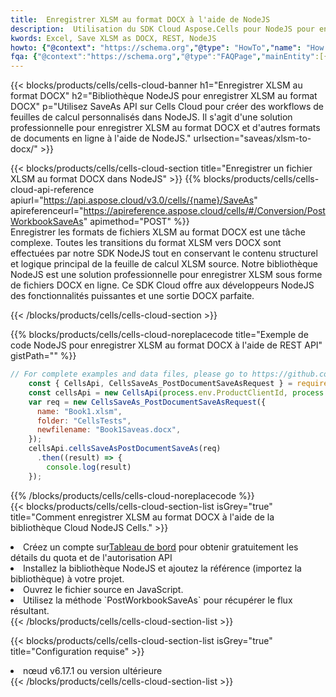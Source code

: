 ```yaml
---
title:  Enregistrer XLSM au format DOCX à l'aide de NodeJS
description:  Utilisation du SDK Cloud Aspose.Cells pour NodeJS pour enregistrer le fichier au format XLSM au format DOCX.
kwords: Excel, Save XLSM as DOCX, REST, NodeJS
howto: {"@context": "https://schema.org","@type": "HowTo","name": "How to save XLSM as DOCX using the Cells Cloud NodeJS library.","description": "How to save XLSM as DOCX using the Cells Cloud NodeJS library.","image": {"@type": "ImageObject"},"url": "/nodejs/saveas/xlsm-to-docx/","step": [{ "@type": "HowToStep","name": "How to save XLSM as DOCX using the Cells Cloud NodeJS library. step 1", "image": {"@type": "ImageObject",},"url": "/nodejs/saveas/xlsm-to-docx/","text": "Register an account at <a href='https://dashboard.aspose.cloud/'>Dashboard</a> to get free API quota & authorization details",},{ "@type": "HowToStep","name": "How to save XLSM as DOCX using the Cells Cloud NodeJS library. step 1", "image": {"@type": "ImageObject",},"url": "/nodejs/saveas/xlsm-to-docx/","text": "Install NodeJS library and add the reference (import the library) to your project.",},{ "@type": "HowToStep","name": "How to save XLSM as DOCX using the Cells Cloud NodeJS library. step 1", "image": {"@type": "ImageObject",},"url": "/nodejs/saveas/xlsm-to-docx/","text": "Open the source file in JavaScript.",},{ "@type": "HowToStep","name": "How to save XLSM as DOCX using the Cells Cloud NodeJS library. step 1", "image": {"@type": "ImageObject",},"url": "/nodejs/saveas/xlsm-to-docx/","text": "Use the `PostWorkbookSaveAs` method to retrieve the resulting stream.",}, ],"supply": {"@type": "HowToSupply","name": "document"},"tool": [{"@type": "HowToTool","name": "Visual Studio, Visual Studio Code, WebStorm"},{"@type": "HowToTool","name": "Aspose Cells"}],"totalTime": "PT6M"}
fqa: {"@context":"https://schema.org","@type":"FAQPage","mainEntity":[{"@type":"Question","name":"Why save file as other formats file in C# using REST API?","acceptedAnswer":{"@type":"Answer","text":"Documents are encoded in many ways, and some files may be incompatible with the software you use. To open and read such files, just save them as appropriate file formats.<br/><ol><li>Install .NET SDK and add the reference (import the library) to your project.</li><li>Open the source file in C# using REST API.</li><li>Call the PostWorkbookSaveAsRequest() method, passing an output filename with required extension.</li><li>Get the result of save as a separate file.</li></ol>"}},{"@type":"Question","name":"What file formats can I save as with your C# library?","acceptedAnswer":{"@type":"Answer","text":"We support a variety of file formats for conversion using .NET library, including XLSX, Excel, xls , PDF, CSV, HTML, Markdown, XML, PNG, JPG, TIFF, Json, TXT and many more."}},{"@type":"Question","name":"What is the maximum allowed file size for conversion using this .NET library?","acceptedAnswer":{"@type":"Answer","text":"There are no file size limits for format conversions using .NET library."}}]}
---
```

{{< blocks/products/cells/cells-cloud-banner h1="Enregistrer XLSM au format DOCX" h2="Bibliothèque NodeJS pour enregistrer XLSM au format DOCX" p="Utilisez SaveAs API sur Cells Cloud pour créer des workflows de feuilles de calcul personnalisés dans NodeJS. Il s\'agit d\'une solution professionnelle pour enregistrer XLSM au format DOCX et d\'autres formats de documents en ligne à l\'aide de NodeJS." urlsection="saveas/xlsm-to-docx/" >}}

{{< blocks/products/cells/cells-cloud-section title="Enregistrer un fichier XLSM au format DOCX dans NodeJS" >}}
{{% blocks/products/cells/cells-cloud-api-reference apiurl="https://api.aspose.cloud/v3.0/cells/{name}/SaveAs" apireferenceurl="https://apireference.aspose.cloud/cells/#/Conversion/PostWorkbookSaveAs" apimethod="POST" %}}
<br/>
Enregistrer les formats de fichiers XLSM au format DOCX est une tâche complexe. Toutes les transitions du format XLSM vers DOCX sont effectuées par notre SDK NodeJS tout en conservant le contenu structurel et logique principal de la feuille de calcul XLSM source. Notre bibliothèque NodeJS est une solution professionnelle pour enregistrer XLSM sous forme de fichiers DOCX en ligne. Ce SDK Cloud offre aux développeurs NodeJS des fonctionnalités puissantes et une sortie DOCX parfaite.

{{< /blocks/products/cells/cells-cloud-section >}}

{{% blocks/products/cells/cells-cloud-noreplacecode title="Exemple de code NodeJS pour enregistrer XLSM au format DOCX à l\'aide de REST API" gistPath="" %}}
  
```js
// For complete examples and data files, please go to https://github.com/aspose-cells-cloud/aspose-cells-cloud-node/
    const { CellsApi, CellsSaveAs_PostDocumentSaveAsRequest } = require("asposecellscloud");
    const cellsApi = new CellsApi(process.env.ProductClientId, process.env.ProductClientSecret);
    var req = new CellsSaveAs_PostDocumentSaveAsRequest({
      name: "Book1.xlsm",
      folder: "CellsTests",
      newfilename: "Book1Saveas.docx",
    });
    cellsApi.cellsSaveAsPostDocumentSaveAs(req)
      .then((result) => {
        console.log(result)
    });
```
  
{{% /blocks/products/cells/cells-cloud-noreplacecode %}}
<br/>
{{< blocks/products/cells/cells-cloud-section-list isGrey="true" title="Comment enregistrer XLSM au format DOCX à l\'aide de la bibliothèque Cloud NodeJS Cells." >}}
<li> Créez un compte sur<a href="https://dashboard.aspose.cloud/">Tableau de bord</a> pour obtenir gratuitement les détails du quota et de l'autorisation API</li>
<li>Installez la bibliothèque NodeJS et ajoutez la référence (importez la bibliothèque) à votre projet.</li>
<li>Ouvrez le fichier source en JavaScript.</li>
<li>Utilisez la méthode `PostWorkbookSaveAs` pour récupérer le flux résultant.</li>
{{< /blocks/products/cells/cells-cloud-section-list >}}

{{< blocks/products/cells/cells-cloud-section-list isGrey="true" title="Configuration requise" >}}
<li>nœud v6.17.1 ou version ultérieure</li>
{{< /blocks/products/cells/cells-cloud-section-list >}}
